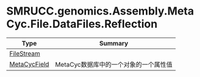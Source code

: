 ﻿
# SMRUCC.genomics.Assembly.MetaCyc.File.DataFiles.Reflection

|Type|Summary|
|----|-------|
|[FileStream](./FileStream.md)||
|[MetaCycField](./MetaCycField.md)|MetaCyc数据库中的一个对象的一个属性值|

